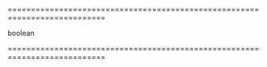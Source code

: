 <!--**
/*-------------------------------------------
    Auto-generated file. Do not modify.
-------------------------------------------

**-->
===========================================================================
<!--type-->boolean<!--/type-->
===========================================================================

<!--shortDescription-->

<!--/shortDescription-->

<!--fullDescription-->

<!--/fullDescription-->